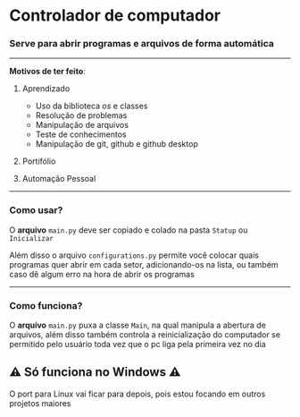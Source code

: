# Controlador de computador
### Serve para abrir programas e arquivos de forma automática
---

__Motivos de ter feito__:

1. Aprendizado
    - Uso da biblioteca _os_ e classes
    - Resolução de problemas
    - Manipulação de arquivos
    - Teste de conhecimentos
    - Manipulação de git, github e github desktop

2. Portifólio
3. Automação Pessoal

---
### Como usar?
O __arquivo__ `main.py` deve ser copiado e colado na pasta `Statup` ou `Inicializar`

Além disso o arquivo `configurations.py` permite você colocar quais programas quer abrir em cada setor, adicionando-os na lista, ou também caso dê algum erro na hora de abrir os programas

---

### Como funciona? 
O __arquivo__ `main.py` puxa a classe `Main`, na qual manipula a abertura de arquivos, além disso também controla a reinicialização do computador se permitido pelo usuário toda vez que o pc liga pela primeira vez no dia 


## ⚠️ Só funciona no Windows ⚠️
O port para Linux vai ficar para depois, pois estou focando em outros projetos maiores
